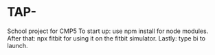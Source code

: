 # TAP-
School project for CMP5
To start up: use npm install for node modules.
After that: npx fitbit for using it on the fitbit simulator. 
Lastly: type bi to launch.
